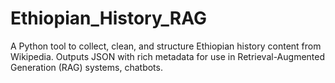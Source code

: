 # Ethiopian_History_RAG
A Python tool to collect, clean, and structure Ethiopian history content from Wikipedia. Outputs JSON with rich metadata for use in Retrieval-Augmented Generation (RAG) systems, chatbots.
